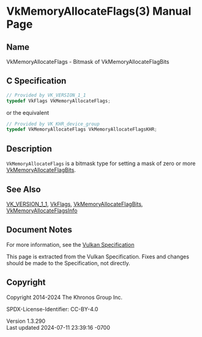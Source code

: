 # VkMemoryAllocateFlags(3) Manual Page

## Name

VkMemoryAllocateFlags - Bitmask of VkMemoryAllocateFlagBits



## <a href="#_c_specification" class="anchor"></a>C Specification

``` c
// Provided by VK_VERSION_1_1
typedef VkFlags VkMemoryAllocateFlags;
```

or the equivalent

``` c
// Provided by VK_KHR_device_group
typedef VkMemoryAllocateFlags VkMemoryAllocateFlagsKHR;
```

## <a href="#_description" class="anchor"></a>Description

`VkMemoryAllocateFlags` is a bitmask type for setting a mask of zero or
more [VkMemoryAllocateFlagBits](https://registry.khronos.org/vulkan/specs/1.3-extensions/man/html/VkMemoryAllocateFlagBits.html).

## <a href="#_see_also" class="anchor"></a>See Also

[VK_VERSION_1_1](https://registry.khronos.org/vulkan/specs/1.3-extensions/man/html/VK_VERSION_1_1.html), [VkFlags](https://registry.khronos.org/vulkan/specs/1.3-extensions/man/html/VkFlags.html),
[VkMemoryAllocateFlagBits](https://registry.khronos.org/vulkan/specs/1.3-extensions/man/html/VkMemoryAllocateFlagBits.html),
[VkMemoryAllocateFlagsInfo](https://registry.khronos.org/vulkan/specs/1.3-extensions/man/html/VkMemoryAllocateFlagsInfo.html)

## <a href="#_document_notes" class="anchor"></a>Document Notes

For more information, see the <a
href="https://registry.khronos.org/vulkan/specs/1.3-extensions/html/vkspec.html#VkMemoryAllocateFlags"
target="_blank" rel="noopener">Vulkan Specification</a>

This page is extracted from the Vulkan Specification. Fixes and changes
should be made to the Specification, not directly.

## <a href="#_copyright" class="anchor"></a>Copyright

Copyright 2014-2024 The Khronos Group Inc.

SPDX-License-Identifier: CC-BY-4.0

Version 1.3.290  
Last updated 2024-07-11 23:39:16 -0700

